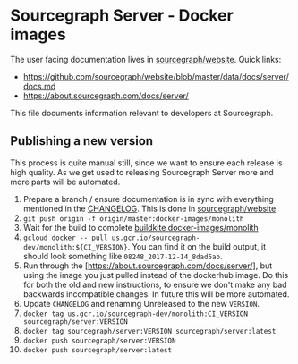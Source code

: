 # Sourcegraph Server - Docker images

The user facing documentation lives in
[sourcegraph/website](https://github.com/sourcegraph/website). Quick links:
- https://github.com/sourcegraph/website/blob/master/data/docs/server/docs.md
- https://about.sourcegraph.com/docs/server/

This file documents information relevant to developers at Sourcegraph.

## Publishing a new version

This process is quite manual still, since we want to ensure each release is
high quality. As we get used to releasing Sourcegraph Server more and more
parts will be automated.

1. Prepare a branch / ensure documentation is in sync with everything
   mentioned in the [CHANGELOG](../../CHANGELOG.md). This is done in
   [sourcegraph/website](https://github.com/sourcegraph/website).
2. `git push origin -f origin/master:docker-images/monolith`
3. Wait for the build to complete [buildkite docker-images/monolith](https://buildkite.com/sourcegraph/sourcegraph/builds?branch=docker-images%2Fmonolith)
4. `gcloud docker -- pull us.gcr.io/sourcegraph-dev/monolith:${CI_VERSION}`.
   You can find it on the build output, it should look something like
   `08248_2017-12-14_8dad5ab`.
5. Run through the [https://about.sourcegraph.com/docs/server/], but using the
   image you just pulled instead of the dockerhub image. Do this for both the
   old and new instructions, to ensure we don't make any bad backwards
   incompatible changes. In future this will be more automated.
6. Update `CHANGELOG` and renaming Unreleased to the new `VERSION`.
7. `docker tag us.gcr.io/sourcegraph-dev/monolith:CI_VERSION sourcegraph/server:VERSION`
8. `docker tag sourcegraph/server:VERSION sourcegraph/server:latest`
9. `docker push sourcegraph/server:VERSION`
10. `docker push sourcegraph/server:latest`
